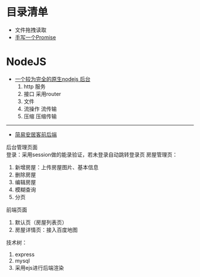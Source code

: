 # 目录清单

* 文件拖拽读取
* [手写一个Promise](https://github.com/webXLing/Keep-Learning/blob/master/%E6%89%8B%E5%86%99%E4%B8%80%E4%B8%AAPromise.html)

# NodeJS
* [一个较为完全的原生nodejs 后台](https://github.com/webXLing/Keep-Learning/tree/master/2019-1-12)
  1. http 服务
  2. 接口  采用router
  3. 文件
  4. 流操作  流传输
  5. 压缩  压缩传输
----
* [简易安居客前后端](https://github.com/webXLing/Keep-Learning/tree/master/2019-1-12)   

后台管理页面  
  登录：采用session做的能录验证，若未登录自动跳转登录页
  房屋管理页：
  1. 新增房屋：上传房屋图片、基本信息
  2. 删除房屋
  3. 编辑房屋
  4. 模糊查询
  5. 分页   
  
 前端页面  
  1. 默认页（房屋列表页）
  2. 房屋详情页：接入百度地图
  
 技术树：
 1. express
 2. mysql
 3. 采用ejs进行后端渲染
  
  
    
  
  
